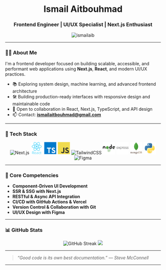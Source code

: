 <h1 align="center">Ismail Aitbouhmad</h1>
<h3 align="center">Frontend Engineer | UI/UX Specialist | Next.js Enthusiast</h3>

<p align="center">
  <img src="https://komarev.com/ghpvc/?username=ismailaib&label=Profile%20Views&color=0e75b6&style=flat" alt="ismailaib" />
</p>

---

### 👨‍💻 About Me

I'm a frontend developer focused on building scalable, accessible, and performant web applications using **Next.js**, **React**, and modern UI/UX practices.

- 📚 Exploring system design, machine learning, and advanced frontend architecture
- 🛠️ Building production-ready interfaces with responsive design and maintainable code
- 💬 Open to collaboration in React, Next.js, TypeScript, and API design
- 📫 Contact: **ismailaitbouhmad@gmail.com**

---

### 🧰 Tech Stack

<p align="center">
  <img src="https://cdn.worldvectorlogo.com/logos/nextjs-2.svg" alt="Next.js" width="40" />
  <img src="https://raw.githubusercontent.com/devicons/devicon/master/icons/react/react-original-wordmark.svg" alt="React" width="40" />
  <img src="https://raw.githubusercontent.com/devicons/devicon/master/icons/typescript/typescript-original.svg" alt="TypeScript" width="40" />
  <img src="https://raw.githubusercontent.com/devicons/devicon/master/icons/javascript/javascript-original.svg" alt="JavaScript" width="40" />
  <img src="https://www.vectorlogo.zone/logos/tailwindcss/tailwindcss-icon.svg" alt="TailwindCSS" width="40" />
  <img src="https://raw.githubusercontent.com/devicons/devicon/master/icons/nodejs/nodejs-original-wordmark.svg" alt="Node.js" width="40" />
  <img src="https://raw.githubusercontent.com/devicons/devicon/master/icons/express/express-original-wordmark.svg" alt="Express" width="40" />
  <img src="https://raw.githubusercontent.com/devicons/devicon/master/icons/mongodb/mongodb-original-wordmark.svg" alt="MongoDB" width="40" />
  <img src="https://raw.githubusercontent.com/devicons/devicon/master/icons/python/python-original.svg" alt="Python" width="40" />
  <img src="https://www.vectorlogo.zone/logos/figma/figma-icon.svg" alt="Figma" width="40" />
</p>

---

### 🧪 Core Competencies

- **Component-Driven UI Development**  
- **SSR & SSG with Next.js**  
- **RESTful & Async API Integration**  
- **CI/CD with GitHub Actions & Vercel**  
- **Version Control & Collaboration with Git**  
- **UI/UX Design with Figma**

---

### 📊 GitHub Stats

<p align="center">
  <img src="https://github-readme-streak-stats.herokuapp.com/?user=ismailaib&theme=radical" alt="GitHub Streak" />
  <img src="https://github-profile-summary-cards.vercel.app/api/cards/profile-details?username=ismailaib&theme=github_dark" />
</p>

---

> *“Good code is its own best documentation.” — Steve McConnell*

---

